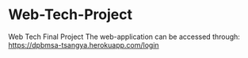 # Web-Tech-Project
Web Tech Final Project
The web-application can be accessed through: https://dpbmsa-tsangya.herokuapp.com/login
